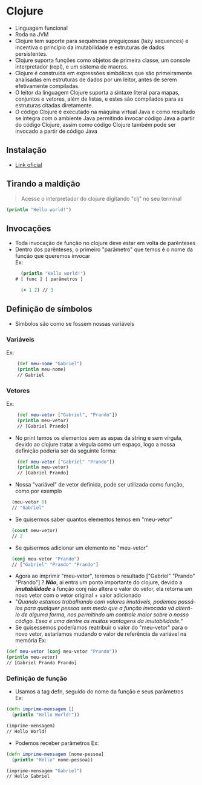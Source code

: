 # Clojure
- Linguagem funcional
- Roda na JVM
- Clojure tem suporte para sequências preguiçosas (lazy sequences) e incentiva o princípio da imutabilidade e estruturas de dados persistentes.
- Clojure suporta funções como objetos de primeira classe, um console interpretador (repl), e um sistema de macros.
- Clojure é construída em expressões simbólicas que são primeiramente analisadas ​​em estruturas de dados por um leitor, antes de serem efetivamente compiladas.
- O leitor da linguagem Clojure suporta a sintaxe literal para mapas, conjuntos e vetores, além de listas, e estes são compilados para as estruturas citadas diretamente.
- O código Clojure é executado na máquina virtual Java e como resultado se integra com o ambiente Java permitindo invocar código Java a partir do código Clojure, assim como código Clojure também pode ser invocado a partir de código Java
  
## Instalação
- [Link oficial](https://clojure.org/guides/getting_started)

## Tirando a maldição

> Acesse o interpretador do clojure digitando "clj" no seu terminal

```clj
(println "Hello world!")
```

## Invocações 
- Toda invocação de função no clojure deve estar em volta de parênteses
- Dentro dos parênteses, o primeiro "parâmetro" que temos é o nome da função que queremos invocar  
  Ex: 
    ```clj
      (println "Hello world!")
    # [ func ] [ parâmetros ]
    
      (+ 1 2) // 3
    ```

## Definição de símbolos
- Símbolos são como se fossem nossas variáveis  

### Variáveis
  Ex: 
  ```clj
      (def meu-nome "Gabriel")
      (println meu-nome) 
      // Gabriel
  ```

### Vetores
  Ex:  
  ```clj
      (def meu-vetor ["Gabriel", "Prando"])
      (println meu-vetor) 
      // [Gabriel Prando]
  ```
  - No print temos os elementos sem as aspas da string e sem vírgula, devido ao clojure tratar a vírgula como um espaço, logo a nossa definição poderia ser da seguinte forma:  
 
  ```clj
      (def meu-vetor ["Gabriel" "Prando"])
      (println meu-vetor) 
      // [Gabriel Prando]
  ```
  - Nossa "variável" de vetor definida, pode ser utilizada como função, como por exemplo
  ```clj
    (meu-vetor 0) 
    // "Gabriel"
  ```
  - Se quisermos saber quantos elementos temos em "meu-vetor"
  ```clj
    (count meu-vetor)
    // 2
  ```
  - Se quisermos adicionar um elemento no "meu-vetor"
  ```clj
    (conj meu-vetor "Prando")
    // ["Gabriel" "Prando" "Prando"]
  ```
  - Agora ao imprimir "meu-vetor", teremos o resultado ["Gabriel" "Prando" "Prando"] ? ***Não***, ai entra um ponto importante do clojure, devido a ***imutabilidade*** a função conj não altera o valor do vetor, ela retorna um novo vetor com o vetor original + valor adicionado
  - "*Quando estamos trabalhando com valores imutáveis, podemos passá-los para qualquer pessoa sem medo que a função invocada vá alterá-lo de alguma forma, nos permitindo um controle maior sobre o nosso código. Essa é uma dentre as muitas vantagens da imutabilidade.*"
  - Se quisessemos poderíamos reatribuir o valor do "meu-vetor" para o novo vetor, estaríamos mudando o valor de referência da variável na memória
  Ex:
  ```clj
  (def meu-vetor (conj meu-vetor "Prando"))
  (println meu-vetor)
  // [Gabriel Prando Prando]
  ```

### Definição de função
- Usamos a tag defn, seguido do nome da função e seus parâmetros  
  Ex: 
```clj
(defn imprime-mensagem []
  (println "Hello World!"))

(imprime-mensagem)
// Hello World!
```
- Podemos receber parâmetros
  Ex: 
```clj
(defn imprime-mensagem [nome-pessoa]
  (println "Hello" nome-pessoa))

(imprime-mensagem "Gabriel")
// Hello Gabriel
```